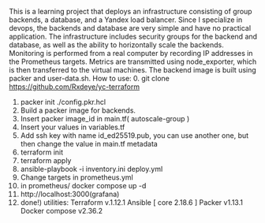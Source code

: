 This is a learning project that deploys an infrastructure consisting of group backends,
 a database, and a Yandex load balancer. Since I specialize in devops, the backends
 and database are very simple and have no practical application. The infrastructure
 includes security groups for the backend and database, as well as the ability to
 horizontally scale the backends. Monitoring is performed from a real computer
 by recording IP addresses in the Prometheus targets. Metrics are transmitted using
 node_exporter, which is then transferred to the virtual machines. The backend image
 is built using packer and user-data.sh.
 How to use: 
 0. git clone https://github.com/Rxdeye/yc-terraform
 1. packer init ./config.pkr.hcl
 2. Build a packer image for backends.
 3. Insert packer image_id in main.tf( autoscale-group )
 4. Insert your values in variables.tf
 5. Add ssh key with name id_ed25519.pub, you can use another one, but then change the value in main.tf metadata
 6. terraform init
 7. terraform apply
 8. ansible-playbook -i inventory.ini deploy.yml
 9. Change targets in prometheus.yml
 10. in prometheus/ docker compose up -d
 11. http://localhost:3000(grafana)
 12. done!)
 utilities:
 Terraform v.1.12.1
 Ansible [ core 2.18.6 ]
 Packer v1.13.1
 Docker compose v2.36.2
